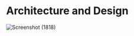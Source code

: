 # Architecture and Design



![Screenshot (1818)](https://user-images.githubusercontent.com/94281930/143091930-efbaf652-90f8-4275-88e8-23a07f5093bc.png)
